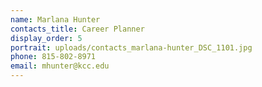 ```yaml
---
name: Marlana Hunter
contacts_title: Career Planner
display_order: 5
portrait: uploads/contacts_marlana-hunter_DSC_1101.jpg
phone: 815-802-8971
email: mhunter@kcc.edu
---
```

